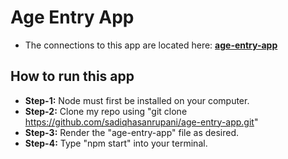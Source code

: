 # Age Entry App
- The connections to this app are located here: **[age-entry-app](https://sadiqhasanrupani.github.io/age-entry-app)**

## How to run this app
- **Step-1:** Node must first be installed on your computer.
- **Step-2:** Clone my repo using "git clone https://github.com/sadiqhasanrupani/age-entry-app.git"
- **Step-3:** Render the "age-entry-app" file as desired.
- **Step-4:** Type "npm start" into your terminal.